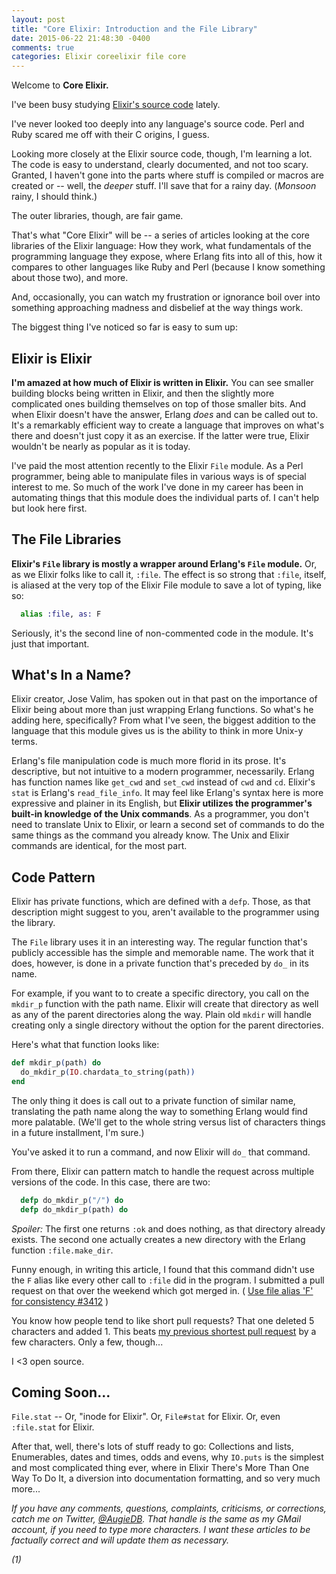 ```yaml
---
layout: post
title: "Core Elixir: Introduction and the File Library"
date: 2015-06-22 21:48:30 -0400
comments: true
categories: Elixir coreelixir file core
---
```



Welcome to __Core Elixir.__

I've been busy studying [Elixir's source code](https://github.com/elixir-lang/elixir) lately. 

I've never looked too deeply into any language's source code.  Perl and Ruby scared me off with their C origins, I guess. 

Looking more closely at the Elixir source code, though, I'm Iearning a lot.  The code is easy to understand, clearly documented, and not too scary.  Granted, I haven't gone into the parts where stuff is compiled or macros are created or -- well, the _deeper_ stuff.  I'll save that for a rainy day. (_Monsoon_ rainy, I should think.)

The outer libraries, though, are fair game.

That's what "Core Elixir" will be -- a series of articles looking at the core libraries of the Elixir language:  How they work, what fundamentals of the programming language they expose, where Erlang fits into all of this, how it compares to other languages like Ruby and Perl (because I know something about those two), and more.

And, occasionally, you can watch my frustration or ignorance boil over into something approaching madness and disbelief at the way things work.

The biggest thing I've noticed so far is easy to sum up:

## Elixir is Elixir

__I'm amazed at how much of Elixir is written in Elixir.__  You can see smaller building blocks being written in Elixir, and then the slightly more complicated ones building themselves on top of those smaller bits.  And when Elixir doesn't have the answer, Erlang _does_ and can be called out to. It's a remarkably efficient way to create a language that improves on what's there and doesn't just copy it as an exercise.  If the latter were true, Elixir wouldn't be nearly as popular as it is today.

I've paid the most attention recently to the Elixir `File` module. As a Perl programmer, being able to manipulate files in various ways is of special interest to me.  So much of the work I've done in my career has been in automating things that this module does the individual parts of. I can't help but look here first.

## The File Libraries

__Elixir's `File` library is mostly a wrapper around Erlang's `File` module.__  Or, as we Elixir folks like to call it, `:file`.  The effect is so strong that `:file`, itself, is aliased at the very top of the Elixir File module to save a lot of typing, like so:

```elixir
  alias :file, as: F
```

Seriously, it's the second line of non-commented code in the module.  It's just that important.

## What's In a Name?

Elixir creator, Jose Valim, has spoken out in that past on the importance of Elixir being about more than just wrapping Erlang functions.  So what's he adding here, specifically?  From what I've seen, the biggest addition to the language that this module gives us is the ability to think in more Unix-y terms.

Erlang's file manipulation code is much more florid in its prose.  It's descriptive, but not intuitive to a modern programmer, necessarily. Erlang has function names like `get_cwd` and `set_cwd` instead of `cwd` and `cd`.  Elixir's `stat` is Erlang's `read_file_info`.  It may feel like Erlang's syntax here is more expressive and plainer in its English, but __Elixir utilizes the programmer's built-in knowledge of the Unix commands__.  As a programmer, you don't need to translate Unix to Elixir, or learn a second set of commands to do the same things as the command you already know.  The Unix and Elixir commands are identical, for the most part.  

## Code Pattern

Elixir has private functions, which are defined with a `defp`.  Those, as that description might suggest to you, aren't available to the programmer using the library.  

The `File` library uses it in an interesting way. The regular function that's publicly accessible has the simple and memorable name.  The work that it does, however, is done in a private function that's preceded by `do_` in its name.

For example, if you want to to create a specific directory, you call on the `mkdir_p` function with the path name.  Elixir will create that directory as well as any of the parent directories along the way.  Plain old `mkdir` will handle creating only a single directory without the option for the parent directories.

Here's what that function looks like:

```elixir
def mkdir_p(path) do
  do_mkdir_p(IO.chardata_to_string(path))
end
```

The only thing it does is call out to a private function of similar name, translating the path name along the way to something Erlang would find more palatable.  (We'll get to the whole string versus list of characters things in a future installment, I'm sure.)

You've asked it to run a command, and now Elixir will `do_` that command.

From there, Elixir can pattern match to handle the request across multiple versions of the code.  In this case, there are two:

``` elixir
  defp do_mkdir_p("/") do
  defp do_mkdir_p(path) do
```

_Spoiler:_ The first one returns `:ok` and does nothing, as that directory already exists.  The second one actually creates a new directory with the Erlang function `:file.make_dir`.  

Funny enough, in writing this article, I found that this command didn't use the `F` alias like every other call to `:file` did in the program.  I submitted a pull request on that over the weekend which got merged in. ( [Use file alias 'F' for consistency #3412](https://github.com/elixir-lang/elixir/pull/3412) )

You know how people tend to like short pull requests? That one deleted 5 characters and added 1.   This beats [my previous shortest pull request](https://github.com/elixir-lang/elixir/commit/4c2252d7ddd927b6c8821eacadf930e91237a8d) by a few characters. Only a few, though...

I <3 open source.

## Coming Soon...

`File.stat` -- Or, "inode  for Elixir".  Or, `File#stat` for Elixir.  Or, even `:file.stat` for Elixir.

After that, well, there's lots of stuff ready to go: Collections and lists,  Enumerables, dates and times, odds and evens, why `IO.puts` is the simplest and most complicated thing ever, where in Elixir There's More Than One Way To Do It, a diversion into documentation formatting, and so very much more...

_If you have any comments, questions, complaints, criticisms, or corrections, catch me on Twitter, [@AugieDB](https://twitter.com/augiedb).  That handle is the same as my GMail account, if you need to type more characters. I want these articles to be factually correct and will update them as necessary._

_(1)_
